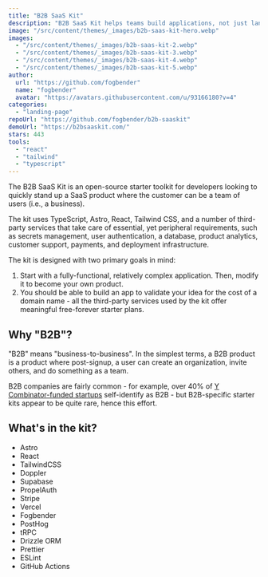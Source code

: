 ```yaml
---
title: "B2B SaaS Kit"
description: "B2B SaaS Kit helps teams build applications, not just landing pages, using technologies like React Router, tRPC, Drizzle ORM, auth and payments."
image: "/src/content/themes/_images/b2b-saas-kit-hero.webp"
images:
  - "/src/content/themes/_images/b2b-saas-kit-2.webp"
  - "/src/content/themes/_images/b2b-saas-kit-3.webp"
  - "/src/content/themes/_images/b2b-saas-kit-4.webp"
  - "/src/content/themes/_images/b2b-saas-kit-5.webp"
author:
  url: "https://github.com/fogbender"
  name: "fogbender"
  avatar: "https://avatars.githubusercontent.com/u/93166180?v=4"
categories:
  - "landing-page"
repoUrl: "https://github.com/fogbender/b2b-saaskit"
demoUrl: "https://b2bsaaskit.com/"
stars: 443
tools:
  - "react"
  - "tailwind"
  - "typescript"
---
```


<p>
  The B2B SaaS Kit is an open-source starter toolkit for developers looking to quickly stand up a
  SaaS product where the customer can be a team of users (i.e., a business).
</p>
<p>
  The kit uses TypeScript, Astro, React, Tailwind CSS, and a number of third-party services that
  take care of essential, yet peripheral requirements, such as secrets management, user
  authentication, a database, product analytics, customer support, payments, and deployment
  infrastructure.
</p>
<p>The kit is designed with two primary goals in mind:</p>
<ol>
  <li>
    Start with a fully-functional, relatively complex application. Then, modify it to become your
    own product.
  </li>
  <li>
    You should be able to build an app to validate your idea for the cost of a domain name - all the
    third-party services used by the kit offer meaningful free-forever starter plans.
  </li>
</ol>
<h2>Why "B2B"?</h2>
<p>
  "B2B" means "business-to-business". In the simplest terms, a B2B product is a product where
  post-signup, a user can create an organization, invite others, and do something as a team.
</p>
<p>
  B2B companies are fairly common - for example, over 40% of&nbsp;<a
    href="https://www.ycombinator.com/companies"
    >Y Combinator-funded startups</a
  >&nbsp;self-identify as B2B - but B2B-specific starter kits appear to be quite rare, hence this
  effort.
</p>
<h2>What's in the kit?</h2>
<ul>
  <li>Astro</li>
  <li>React</li>
  <li>TailwindCSS</li>
  <li>Doppler</li>
  <li>Supabase</li>
  <li>PropelAuth</li>
  <li>Stripe</li>
  <li>Vercel</li>
  <li>Fogbender</li>
  <li>PostHog</li>
  <li>tRPC</li>
  <li>Drizzle ORM</li>
  <li>Prettier</li>
  <li>ESLint</li>
  <li>GitHub Actions</li>
</ul>
